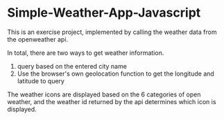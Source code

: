 # Simple-Weather-App-Javascript

This is an exercise project, implemented by calling the weather data from the openweather api.

In total, there are two ways to get weather information.
1. query based on the entered city name
2. Use the browser's own geolocation function to get the longitude and latitude to query

The weather icons are displayed based on the 6 categories of open weather, and the weather id returned by the api determines which icon is displayed.